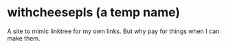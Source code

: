 # withcheesepls (a temp name)

A site to mimic linktree for my own links. But why pay for things when I can make them.
